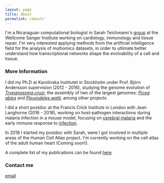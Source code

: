 ```yaml
---
layout: page
title: About
permalink: /about/
---
```


I'm a Nicaraguan computational biologist in Sarah Teichmann's [group](http://www.teichlab.org/) at the Wellcome Sanger Institute working on cardiology, immunology and tissue repair. I'm very interested applying methods from the artificial intelligence field for the analysis of multiomics datasets, in order to ultimate better understand how transcriptional networks shape the evolvability of a cell and tissue. 


### More Information

I did my Ph.D at Karolinska Institutet in Stockholm under Prof. Björn Andersson supervision (2012 - 2016), studying the genome evolution of [_Trypanosoma cruzi_](https://www.biorxiv.org/content/10.1101/283531v2), the assembly of two of the largest genomes: [_Picea abies_](https://www.nature.com/articles/nature12211) and [_Pleurodeles waltl_](https://www.nature.com/articles/s41467-017-01964-9), among other projects.

I did a short postdoc at the Francis Crick Institute in London with Jean Langhorne (2016 - 2018), working on host-pathogen interactions during malaria infection in a mouse model, focusing on [cerebral malaria](https://www.nature.com/articles/srep39258) and the early immune response to [infection](https://www.nature.com/articles/s41598-019-52388-y).

In 2018 I started my postdoc with Sarah, were I got involved in multiple areas of the Human Cell Atlas project. I'm currently working on the cell atlas of the adult human heart (Coming soon!).  

A complete list of my publications can be found [here](https://pubmed.ncbi.nlm.nih.gov/?term=Talavera-L%C3%B3pez+C&cauthor_id=31645299)

### Contact me

[email](mailto:cntalaveralopez@gmail.com)